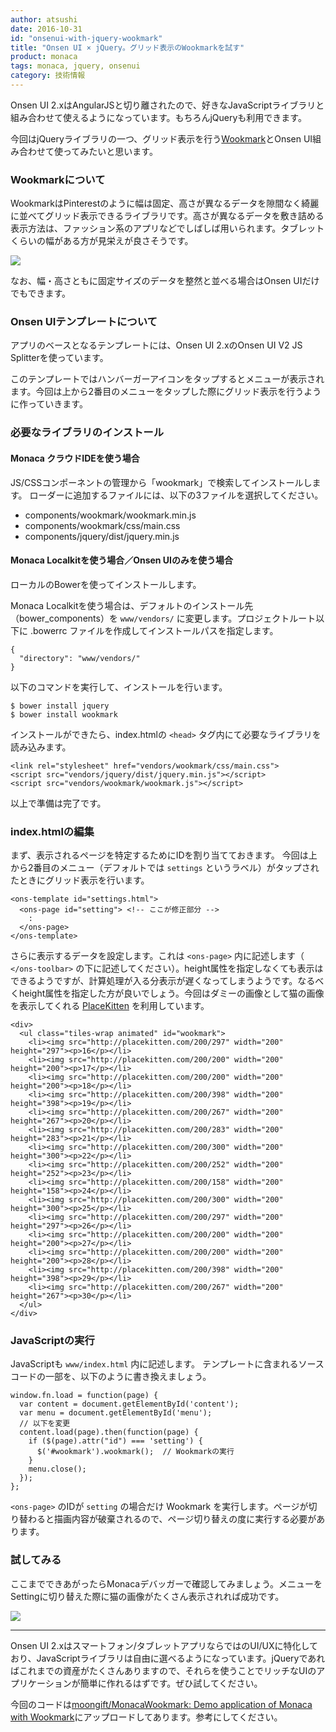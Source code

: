 ```yaml
---
author: atsushi
date: 2016-10-31
id: "onsenui-with-jquery-wookmark"
title: "Onsen UI × jQuery。グリッド表示のWookmarkを試す"
product: monaca
tags: monaca, jquery, onsenui
category: 技術情報
---
```


Onsen UI 2.xはAngularJSと切り離されたので、好きなJavaScriptライブラリと組み合わせて使えるようになっています。もちろんjQueryも利用できます。

今回はjQueryライブラリの一つ、グリッド表示を行う[Wookmark](http://www.wookmark.com/jquery-plugin)とOnsen UI組み合わせて使ってみたいと思います。

### Wookmarkについて

WookmarkはPinterestのように幅は固定、高さが異なるデータを隙間なく綺麗に並べてグリッド表示できるライブラリです。高さが異なるデータを敷き詰める表示方法は、ファッション系のアプリなどでしばしば用いられます。タブレットくらいの幅がある方が見栄えが良さそうです。

![](/blog/content/images/2016/Oct/wookmark-with-onsenui-1.png)

なお、幅・高さともに固定サイズのデータを整然と並べる場合はOnsen UIだけでもできます。


### Onsen UIテンプレートについて

アプリのベースとなるテンプレートには、Onsen UI 2.xのOnsen UI V2 JS Splitterを使っています。

このテンプレートではハンバーガーアイコンをタップするとメニューが表示されます。今回は上から2番目のメニューをタップした際にグリッド表示を行うように作っていきます。


### 必要なライブラリのインストール

#### Monaca クラウドIDEを使う場合

JS/CSSコンポーネントの管理から「wookmark」で検索してインストールします。
ローダーに追加するファイルには、以下の3ファイルを選択してください。

- components/wookmark/wookmark.min.js
- components/wookmark/css/main.css
- components/jquery/dist/jquery.min.js


#### Monaca Localkitを使う場合／Onsen UIのみを使う場合

ローカルのBowerを使ってインストールします。

Monaca Localkitを使う場合は、デフォルトのインストール先（bower_components）を `www/vendors/` に変更します。プロジェクトルート以下に .bowerrc ファイルを作成してインストールパスを指定します。

```
{
  "directory": "www/vendors/"
}
```

以下のコマンドを実行して、インストールを行います。

```
$ bower install jquery
$ bower install wookmark
```

インストールができたら、index.htmlの `<head>` タグ内にて必要なライブラリを読み込みます。

```
<link rel="stylesheet" href="vendors/wookmark/css/main.css">
<script src="vendors/jquery/dist/jquery.min.js"></script>
<script src="vendors/wookmark/wookmark.js"></script>
```

以上で準備は完了です。


### index.htmlの編集

まず、表示されるページを特定するためにIDを割り当てておきます。
今回は上から2番目のメニュー（デフォルトでは `settings` というラベル）がタップされたときにグリッド表示を行います。

```
<ons-template id="settings.html">
  <ons-page id="setting"> <!-- ここが修正部分 -->
    :
  </ons-page>
</ons-template>
```

さらに表示するデータを設定します。これは `<ons-page>` 内に記述します（ `</ons-toolbar>` の下に記述してください）。height属性を指定しなくても表示はできるようですが、計算処理が入る分表示が遅くなってしまうようです。なるべくheight属性を指定した方が良いでしょう。今回はダミーの画像として猫の画像を表示してくれる [PlaceKitten](http://placekitten.com/) を利用しています。

```
<div>
  <ul class="tiles-wrap animated" id="wookmark">
    <li><img src="http://placekitten.com/200/297" width="200" height="297"><p>16</p></li>
    <li><img src="http://placekitten.com/200/200" width="200" height="200"><p>17</p></li>
    <li><img src="http://placekitten.com/200/200" width="200" height="200"><p>18</p></li>
    <li><img src="http://placekitten.com/200/398" width="200" height="398"><p>19</p></li>
    <li><img src="http://placekitten.com/200/267" width="200" height="267"><p>20</p></li>
    <li><img src="http://placekitten.com/200/283" width="200" height="283"><p>21</p></li>
    <li><img src="http://placekitten.com/200/300" width="200" height="300"><p>22</p></li>
    <li><img src="http://placekitten.com/200/252" width="200" height="252"><p>23</p></li>
    <li><img src="http://placekitten.com/200/158" width="200" height="158"><p>24</p></li>
    <li><img src="http://placekitten.com/200/300" width="200" height="300"><p>25</p></li>
    <li><img src="http://placekitten.com/200/297" width="200" height="297"><p>26</p></li>
    <li><img src="http://placekitten.com/200/200" width="200" height="200"><p>27</p></li>
    <li><img src="http://placekitten.com/200/200" width="200" height="200"><p>28</p></li>
    <li><img src="http://placekitten.com/200/398" width="200" height="398"><p>29</p></li>
    <li><img src="http://placekitten.com/200/267" width="200" height="267"><p>30</p></li>
  </ul>        
</div>
```

### JavaScriptの実行

JavaScriptも `www/index.html` 内に記述します。
テンプレートに含まれるソースコードの一部を、以下のように書き換えましょう。

```
window.fn.load = function(page) {
  var content = document.getElementById('content');
  var menu = document.getElementById('menu');
  // 以下を変更
  content.load(page).then(function(page) {
    if ($(page).attr("id") === 'setting') {
      $('#wookmark').wookmark();  // Wookmarkの実行
    }
    menu.close();
  });
};
```
`<ons-page>` のIDが `setting` の場合だけ Wookmark を実行します。ページが切り替わると描画内容が破棄されるので、ページ切り替えの度に実行する必要があります。

### 試してみる

ここまでできあがったらMonacaデバッガーで確認してみましょう。メニューをSettingに切り替えた際に猫の画像がたくさん表示されれば成功です。

![](/blog/content/images/2016/Oct/wookmark-with-onsenui-5.png)

----

Onsen UI 2.xはスマートフォン/タブレットアプリならではのUI/UXに特化しており、JavaScriptライブラリは自由に選べるようになっています。jQueryであればこれまでの資産がたくさんありますので、それらを使うことでリッチなUIのアプリケーションが簡単に作れるはずです。ぜひ試してください。

今回のコードは[moongift/MonacaWookmark: Demo application of Monaca with Wookmark](https://github.com/moongift/MonacaWookmark)にアップロードしてあります。参考にしてください。

